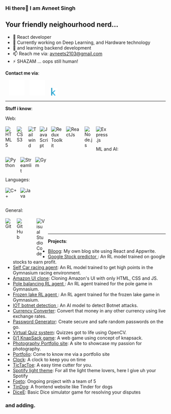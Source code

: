 ### Hi there👋 I am Avneet Singh
## Your friendly neighourhood nerd...

- 🧐 React developer
- 🔭 Currently working on Deep Learning, and Hardware technology
- 🌱 and learning backend development
- 📫 Reach me via: avneets2103@gmail.com
- ⚡ SHAZAM ... oops still human! 

**Contact me via**: 

&nbsp;&nbsp;
[![website](./img/linkedin-dark.svg)](https://www.linkedin.com/in/avneets2103/)
&nbsp;&nbsp;
[![website](./img/instagram-dark.svg)](https://www.instagram.com/avneet_singh_2103/?next=%2F)
&nbsp;&nbsp;
[![website](./img/kaggle)](https://www.kaggle.com/avneets2103)
<br>

<hr/>

**Stuff i know**:

Web:
<br/><br/>
<img align="left" alt="HTML5" width="26px" src="https://cdn.jsdelivr.net/gh/devicons/devicon/icons/html5/html5-original.svg" style="padding-right:10px;" />&nbsp;&nbsp;
<img align="left" alt="CSS3" width="26px" src="https://cdn.jsdelivr.net/gh/devicons/devicon/icons/css3/css3-original.svg" style="padding-right:10px;" />&nbsp;&nbsp;
<img align="left" alt="Tailwind" width="26px" src="https://github.com/avneets2103/avneets2103/assets/93909103/f7a5a77c-b7e3-44f0-9fd3-3ab09dda7de1" style="padding-right:10px;" />&nbsp;&nbsp;
<img align="left" alt="JavaScript" width="26px" src="https://cdn.jsdelivr.net/gh/devicons/devicon/icons/javascript/javascript-original.svg" style="padding-right:10px;" />&nbsp;&nbsp;
<img align='left' alt='Redux Toolkit' width='37px' src='https://github.com/avneets2103/avneets2103/assets/93909103/54f03d5a-29e2-4171-a074-440b1135f392' style="padding-right:10px;" />&nbsp;&nbsp;
<img align='left' alt='ReactJs' width='48px' src='https://github.com/avneets2103/avneets2103/assets/93909103/2cbb2fbb-2255-4333-b289-b474cb67ffdb' style="padding-right:10px;" />&nbsp;&nbsp;
<img align="left" alt="Node.js" width="26px" src="https://cdn.jsdelivr.net/gh/devicons/devicon/icons/nodejs/nodejs-original.svg" style="padding-right:10px;" />&nbsp;&nbsp;
<img align="left" alt="Express.js" width="37px" src="https://github.com/avneets2103/avneets2103/assets/93909103/1ef7af28-2ab2-4947-9a1b-54be5ab4f60d" style="padding-right:10px;" />&nbsp;&nbsp;

<br />

ML and AI:
<br/><br/>
<img align="left" alt="Python" width="37px" src="https://github.com/avneets2103/avneets2103/assets/93909103/4d734524-3eec-4007-87c3-fb6f802c58da" style="padding-right:10px;" />&nbsp;&nbsp;
<img align="left" alt="Streamlit" width="37px" src="https://github.com/avneets2103/avneets2103/assets/93909103/418f4c0e-655b-4b73-bfe3-faa46e1c599a" style="padding-right:10px;" />&nbsp;&nbsp;
<img align="left" alt="Gym" width="37px" src="https://github.com/avneets2103/avneets2103/assets/93909103/9ea2bf48-7715-4f8d-b158-7f60b9e73b98" style="padding-right:10px;" />&nbsp;&nbsp;

<br />

Languages: <br /><br />
<img align="left" alt="C++" width="37px" src="https://github.com/avneets2103/avneets2103/assets/93909103/0b40fa0b-3bb7-4ebe-bf5e-4fe41d90a6a5" style="padding-right:10px;" />&nbsp;&nbsp;
<img align="left" alt="Java" width="37px" src="https://github.com/avneets2103/avneets2103/assets/93909103/6081d9fc-5df9-4d17-8b62-bed6b8c90112" style="padding-right:10px;" />&nbsp;&nbsp;

<br />

General: <br /><br />
<img align="left" alt="Git" width="26px" src="https://cdn.jsdelivr.net/gh/devicons/devicon/icons/git/git-original.svg" style="padding-right:10px;" />&nbsp;&nbsp;
<img align="left" alt="GitHub" width="26px" src="https://user-images.githubusercontent.com/3369400/139447912-e0f43f33-6d9f-45f8-be46-2df5bbc91289.png" style="padding-right:10px;" />&nbsp;&nbsp;
<img align="left" alt="Terminal" width="26px" src="./img/terminal-dark.svg" />&nbsp;&nbsp;
<img align="left" alt="Visual Studio Code" width="26px" src="https://cdn.jsdelivr.net/gh/devicons/devicon/icons/vscode/vscode-original.svg" style="padding-right:10px;" />&nbsp;&nbsp;
<br /><br/>
<hr/>

**Projects**:

- [Biloog](https://github.com/avneets2103/BlogSite): My own blog site using React and Appwrite.
- [Google Stock predictor ](https://github.com/avneets2103/RL-stock-predictor): An RL model trained on google stocks to earn profit.
- [Self Car racing agent](https://github.com/avneets2103/Car-racing-RL): An RL model trained to get high points in the Gymnasium racing environment.
- [Amazon UI clone](https://avneets2103.github.io/Amazon-clone/): Cloning Amazon's UI with only HTML, CSS and JS.
- [Pole balancing RL agent ](https://github.com/avneets2103/Pole-game-RL): An RL agent trained for the pole game in Gymnasium.
- [Frozen lake RL agent ](https://github.com/avneets2103/Frozen-lake-Gym-Game): An RL agent trained for the frozen lake game in Gymnasium.
- [IOT botnet detection ](https://github.com/avneets2103/IOT-botnet-frontend): An AI model to detect Botnet attacks.
- [Currency Converter](https://github.com/avneets2103/Currency-Converter): Convert that money in any other currency using live exchange rates.
- [Password Generator](https://github.com/avneets2103/Password-Generator): Create secure and safe random passwords on the go.
- [Virtual Quiz system](https://github.com/avneets2103/Virtual-Quiz): Quizzes got to life using OpenCV.
- [0/1 KnapSack game](https://github.com/avneets2103/0-1-KnapSack): A web game using concept of knapsack.
- [Photography Portfolio site](https://github.com/avneets2103/Photography-portfolio): A site to showcase my passion for photography.
- [Portfolio](https://github.com/avneets2103/Portfolio): Come to know me via a portfolio site 
- [Clock](https://github.com/avneets2103/Clocks): A clock to keep you on time
- [TicTacToe](https://github.com/avneets2103/Tic-Tac-Toe): A easy time cutter for you.
- [Spotify light theme](https://github.com/avneets2103/spotify-light-theme): For all the light theme lovers, here I give uh your Spotify
- [Foeto](https://github.com/avneets2103/Feoto): Ongoing project with a team of 5 
- [TinDog](https://github.com/avneets2103/TinDog): A frontend website like Tinder for dogs
- [DiceE](https://github.com/avneets2103/DiceE): Basic Dice simulator game for resolving your disputes
### and adding.
